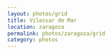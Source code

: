 ```yaml
---
layout: photos/grid
title: Vilassar de Mar
location: zaragoza
permalink: photos/zaragoza/grid
category: photos
---
```

